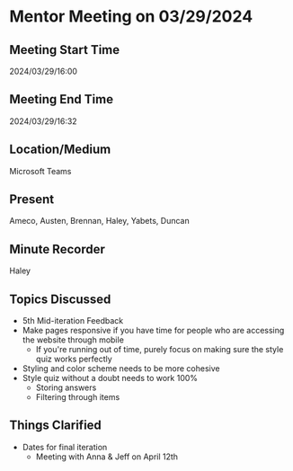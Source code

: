 # Mentor Meeting on 03/29/2024

## Meeting Start Time
2024/03/29/16:00

## Meeting End Time
2024/03/29/16:32

## Location/Medium
Microsoft Teams

## Present
Ameco, Austen, Brennan, Haley, Yabets, Duncan

## Minute Recorder
Haley

## Topics Discussed
* 5th Mid-iteration Feedback
* Make pages responsive if you have time for people who are accessing the website through mobile
  * If you're running out of time, purely focus on making sure the style quiz works perfectly
* Styling and color scheme needs to be more cohesive
* Style quiz without a doubt needs to work 100%
  * Storing answers
  * Filtering through items

## Things Clarified
* Dates for final iteration
    * Meeting with Anna & Jeff on April 12th
